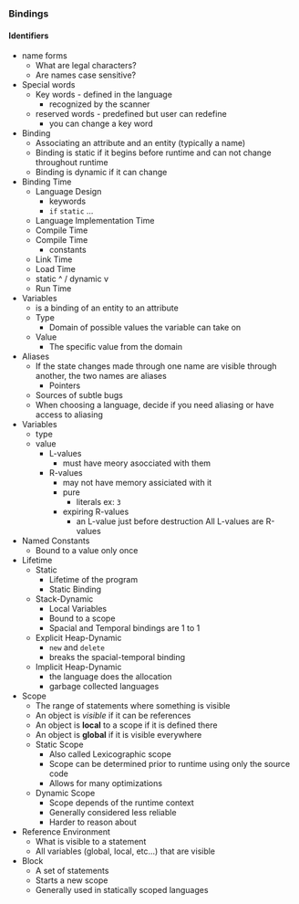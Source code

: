 ### Bindings

#### Identifiers
* name forms
  * What are legal characters?
  * Are names case sensitive?
* Special words
  * Key words - defined in the language
    * recognized by the scanner
  * reserved words - predefined but user can redefine
    * you can change a key word
* Binding
  * Associating an attribute and an entity (typically a name)
  * Binding is static if it begins before runtime and can not change throughout runtime
  * Binding is dynamic if it can change
* Binding Time
  * Language Design
    * keywords
    * `if` `static` ...
  * Language Implementation Time
  * Compile Time
  * Compile Time
    * constants
  * Link Time
  * Load Time
  * static ^ / dynamic v
  * Run Time
* Variables
  * is a binding of an entity to an attribute
  * Type 
    * Domain of possible values the variable can take on
  * Value
    * The specific value from the domain
* Aliases
  * If the state changes made through one name are visible through another, the two names are aliases
    * Pointers
  * Sources of subtle bugs
  * When choosing a language, decide if you need aliasing or have access to aliasing
* Variables
  * type
  * value
    * L-values
      * must have meory asocciated with them
    * R-values
      * may not have memory assiciated with it
      * pure
        * literals ex: `3`
      * expiring R-values
        * an L-value just before destruction
    All L-values are R-values
* Named Constants
  * Bound to a value only once
* Lifetime
  * Static
    * Lifetime of the program
    * Static Binding
  * Stack-Dynamic
    * Local Variables
    * Bound to a scope
    * Spacial and Temporal bindings are 1 to 1
  * Explicit Heap-Dynamic
    * `new` and `delete`
    * breaks the spacial-temporal binding
  * Implicit Heap-Dynamic
    * the language does the allocation 
    * garbage collected languages
* Scope
  * The range of statements where something is visible
  * An object is *visible* if it can be references
  * An object is **local** to a scope if it is defined there
  * An object is **global** if it is visible everywhere
  * Static Scope
    * Also called Lexicographic scope
    * Scope can be determined prior to runtime using only the source code
    * Allows for many optimizations
  * Dynamic Scope
    * Scope depends of the runtime context
    * Generally considered less reliable
    * Harder to reason about
* Reference Environment
  * What is visible to a statement
  * All variables (global, local, etc...) that are visible
* Block
  * A set of statements
  * Starts a new scope
  * Generally used in statically scoped languages

